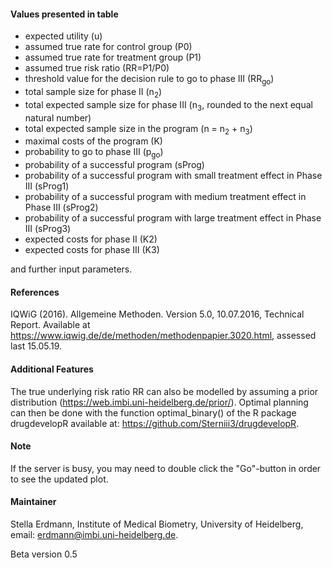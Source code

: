 #### Values presented in table
* expected utility (u)
* assumed true rate for control group (P0)
* assumed true rate for treatment group (P1)
* assumed true risk ratio (RR=P1/P0)
* threshold value for the decision rule to go to phase III (RR<sub>go</sub>)
* total sample size for phase II (n<sub>2</sub>)
* total expected sample size for phase III (n<sub>3</sub>, rounded to the next equal natural number)
* total expected sample size in the program (n = n<sub>2</sub> + n<sub>3</sub>)
* maximal costs of the program (K)
* probability to go to phase III (p<sub>go</sub>)
* probability of a successful program (sProg)
* probability of a successful program with small treatment effect in Phase III (sProg1)
* probability of a successful program with medium treatment effect in Phase III (sProg2)
* probability of a successful program with large treatment effect in Phase III (sProg3)
* expected costs for phase II (K2)
* expected costs for phase III (K3)

and further input parameters.


#### References

IQWiG (2016). Allgemeine Methoden. Version 5.0, 10.07.2016, Technical Report. Available at https://www.iqwig.de/de/methoden/methodenpapier.3020.html, assessed last 15.05.19.


#### Additional Features
The true underlying risk ratio RR can also be modelled by assuming a prior distribution (https://web.imbi.uni-heidelberg.de/prior/). Optimal planning can then be done with the function optimal_binary() of the R package drugdevelopR available at: https://github.com/Sterniii3/drugdevelopR.

#### Note

If the server is busy, you may need to double click the "Go"-button in order to see the updated plot.

#### Maintainer

Stella Erdmann, Institute of Medical Biometry, University of Heidelberg, email: erdmann@imbi.uni-heidelberg.de.

Beta version 0.5



